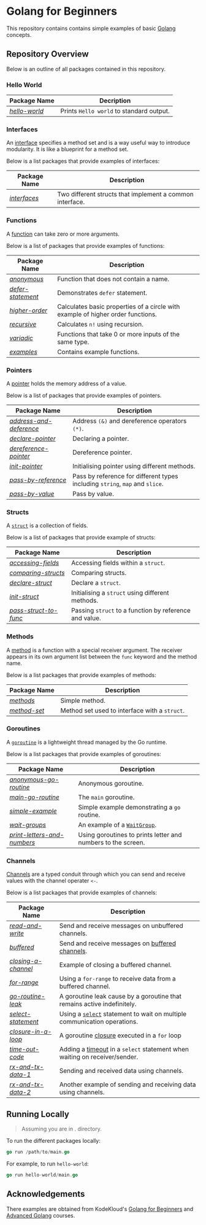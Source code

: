 # Golang for Beginners

This repository contains contains simple examples of basic [Golang](https://go.dev/) concepts.

## Repository Overview

Below is an outline of all packages contained in this repository.

### Hello World

| Package Name                           | Decription                               |
|----------------------------------------|------------------------------------------|
| [_hello-world_](./hello-world/main.go) | Prints `Hello world` to standard output. |

### Interfaces

An [interface](https://go.dev/tour/methods/9) specifies a method set and is a way useful way to introduce modularity.
It is like a blueprint for a method set.

Below is a list packages that provide examples of interfaces:

| Package Name                         | Description                                              |
|--------------------------------------|----------------------------------------------------------|
| [_interfaces_](./interfaces/main.go) | Two different structs that implement a common interface. |

### Functions

A [function](https://go.dev/tour/basics/4) can take zero or more arguments.

Below is a list of packages that provide examples of functions:

| Package Name                                             | Description                                                                     |
|----------------------------------------------------------|---------------------------------------------------------------------------------|
| [_anonymous_](./functions/anonymous/main.go)             | Function that does not contain a name.                                          |
| [_defer-statement_](./functions/defer-statement/main.go) | Demonstrates `defer` statement.                                                 |
| [_higher-order_](./functions/higher-order/main.go)       | Calculates basic properties of a circle with example of higher order functions. |
| [_recursive_](./functions/recursive/main.go)             | Calculates `n!` using recursion.                                                |
| [_variadic_](./functions/variadic/main.go)               | Functions that take 0 or more inputs of the same type.                          |
| [_examples_](./functions/examples/main.go)               | Contains example functions.                                                     |

### Pointers

A [pointer](https://go.dev/tour/moretypes/1) holds the memory address of a value.

Below is a list of packages that provide examples of pointers.

| Package Name                                                          | Description                                                                  |
|-----------------------------------------------------------------------|------------------------------------------------------------------------------|
| [_address-and-deference_](./pointers/address-and-dereference/main.go) | Address `(&)` and dereference operators `(*)`.                               |
| [_declare-pointer_](./pointers/declare-pointer/main.go)               | Declaring a pointer.                                                         |
| [_dereference-pointer_](./pointers/dereference-pointer/main.go)       | Dereference pointer.                                                         |
| [_init-pointer_](./pointers/init-pointer/main.go)                     | Initialising pointer using different methods.                                |
| [_pass-by-reference_](./pointers/pass-by-reference/main.go)           | Pass by reference for different types including `string`, `map` and `slice`. |
| [_pass-by-value_](./pointers/pass-by-value/main.go)                   | Pass by value.                                                               |

### Structs

A [`struct`](https://go.dev/tour/moretypes/2) is a collection of fields.

Below is a list of packages that provide example of structs:

| Package Name                                                   | Description                                            |
|----------------------------------------------------------------|--------------------------------------------------------|
| [_accessing-fields_](./structs/accessing-fields/main.go)       | Accessing fields within a `struct`.                    |
| [_comparing-structs_](./structs/comparing-structs/main.go)     | Comparing structs.                                     |
| [_declare-struct_](./structs/declare-struct/main.go)           | Declare a `struct`.                                    |
| [_init-struct_](./structs/init-struct/main.go)                 | Initialising a `struct` using different methods.       |
| [_pass-struct-to-func_](./structs/pass-struct-to-func/main.go) | Passing `struct` to a function by reference and value. |

### Methods

A [method](https://go.dev/tour/methods/1) is a function with a special receiver argument. The receiver appears in its
own argument list between the `func` keyword and the method name.

Below is a list packages that provide examples of methods:

| Package Name                                  | Description                                   |
|-----------------------------------------------|-----------------------------------------------|
| [_methods_](./methods/intro/main.go)          | Simple method.                                |
| [_method-set_](./methods/method-sets/main.go) | Method set used to interface with a `struct`. |

### Goroutines

A [`goroutine`](https://go.dev/tour/concurrency/1) is a lightweight thread managed by the Go runtime.

Below is a list packages that provide examples of goroutines:

| Package Name                                                                    | Description                                                       |
|---------------------------------------------------------------------------------|-------------------------------------------------------------------|
| [_anonymous-go-routine_](./go-routines/anonymous-go-routine/main.go)            | Anonymous goroutine.                                              |
| [_main-go-routine_](./go-routines/main-go-routine/main.go)                      | The `main` goroutine.                                             |
| [_simple-example_](./go-routines/simple-example/main.go)                        | Simple example demonstrating a `go` routine.                      |
| [ _wait-groups_](./go-routines/wait-groups/main.go)                             | An example of a [`WaitGroup`](https://pkg.go.dev/sync#WaitGroup). |
| [ _print-letters-and-numbers_](./go-routines/print-letters-and-numbers/main.go) | Using goroutines to prints letter and numbers to the screen.      |

### Channels

[Channels](https://go.dev/tour/concurrency/2) are a typed conduit through which you can send and receive values with the
channel operater `<-`.

Below is a list packages that provide examples of channels:

| Package Name                                                | Description                                                                                                   |
|-------------------------------------------------------------|---------------------------------------------------------------------------------------------------------------|
| [_read-and-write_](./channels/read-and-write/main.go)       | Send and receive messages on unbuffered channels.                                                             |
| [_buffered_](./channels/buffered/main.go)                   | Send and receive messages on [buffered channels](https://go.dev/tour/concurrency/3).                          |
| [_closing-a-channel_](./channels/closing-a-channel/main.go) | Example of closing a buffered channel.                                                                        |
| [_for-range_](./channels/for-range/main.go)                 | Using a `for-range` to receive data from a buffered channel.                                                  |
| [_go-routine-leak_](./channels/go-routine-leak/main.go)     | A goroutine leak cause by a goroutine that remains active indefinitely.                                       |
| [_select-statement_](./channels/select-statement/main.go)   | Using a [`select`](https://go.dev/tour/concurrency/5) statement to wait on multiple communication operations. |
| [_closure-in-a-loop_](./channels/closure-in-a-loop/main.go) | A goroutine [closure](https://go.dev/tour/moretypes/25) executed in a `for` loop                              |
| [_time-out-code_](./channels/timeout-code/main.go)          | Adding a [timeout](https://go.dev/wiki/Timeouts) in a `select` statement when waiting on receiver/sender.     |
| [_rx-and-tx-data-1_](./channels/rx-and-tx-data-1/main.go)   | Sending and received data using channels.                                                                     |
| [_rx-and-tx-data-2_](./channels/rx-and-tx-data-2/main.go)   | Another example of sending and receiving data using channels.                                                 |

## Running Locally

> Assuming you are in . directory.

To run the different packages locally:

```go
go run /path/to/main.go
```

For example, to run `hello-world`:

```go
go run hello-world/main.go
```

## Acknowledgements

There examples are obtained from KodeKloud's [Golang for Beginners](https://learn.kodekloud.com/courses/golang)
and [Advanced Golang](https://learn.kodekloud.com/courses/advanced-golang) courses.